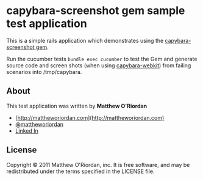 capybara-screenshot gem sample test application
===============================================

This is a simple rails application which demonstrates using the [capybara-screenshot gem](https://github.com/mattheworiordan/capybara-screenshot).

Run the cucumber tests `bundle exec cucumber` to test the Gem and generate source code and screen shots (when using [capybara-webkit](https://github.com/thoughtbot/capybara-webkit)) from failing scenarios into /tmp/capybara.

About
-----

This test application was written by **Matthew O'Riordan**

 - [http://mattheworiordan.com](http://mattheworiordan.com)
 - [@mattheworiordan](http://twitter.com/#!/mattheworiordan)
 - [Linked In](http://www.linkedin.com/in/lemon)

License
-------

Copyright © 2011 Matthew O'Riordan, inc. It is free software, and may be redistributed under the terms specified in the LICENSE file.